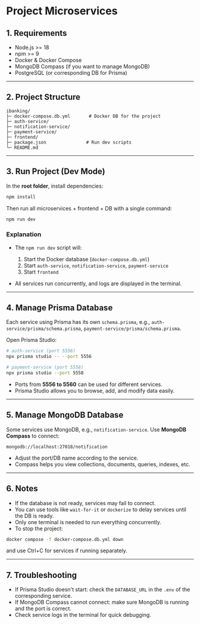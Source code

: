 # Project Microservices

## 1. Requirements

- Node.js >= 18
- npm >= 9
- Docker & Docker Compose
- MongoDB Compass (if you want to manage MongoDB)
- PostgreSQL (or corresponding DB for Prisma)

---

## 2. Project Structure

```
ibanking/
├─ docker-compose.db.yml       # Docker DB for the project
├─ auth-service/
├─ notification-service/
├─ payment-service/
├─ frontend/
├─ package.json               # Run dev scripts
└─ README.md
```

---

## 3. Run Project (Dev Mode)

In the **root folder**, install dependencies:

```bash
npm install
```

Then run all microservices + frontend + DB with a single command:

```bash
npm run dev
```

### Explanation

- The `npm run dev` script will:

  1. Start the Docker database (`docker-compose.db.yml`)
  2. Start `auth-service`, `notification-service`, `payment-service`
  3. Start `frontend`

- All services run concurrently, and logs are displayed in the terminal.

---

## 4. Manage Prisma Database

Each service using Prisma has its own `schema.prisma`, e.g., `auth-service/prisma/schema.prisma`, `payment-service/prisma/schema.prisma`.

Open Prisma Studio:

```bash
# auth-service (port 5556)
npx prisma studio -- --port 5556

# payment-service (port 5558)
npx prisma studio --port 5558
```

- Ports from **5556 to 5560** can be used for different services.
- Prisma Studio allows you to browse, add, and modify data easily.

---

## 5. Manage MongoDB Database

Some services use MongoDB, e.g., `notification-service`. Use **MongoDB Compass** to connect:

```
mongodb://localhost:27018/notification
```

- Adjust the port/DB name according to the service.
- Compass helps you view collections, documents, queries, indexes, etc.

---

## 6. Notes

- If the database is not ready, services may fail to connect.
- You can use tools like `wait-for-it` or `dockerize` to delay services until the DB is ready.
- Only one terminal is needed to run everything concurrently.
- To stop the project:

```bash
docker compose -f docker-compose.db.yml down
```

and use Ctrl+C for services if running separately.

---

## 7. Troubleshooting

- If Prisma Studio doesn't start: check the `DATABASE_URL` in the `.env` of the corresponding service.
- If MongoDB Compass cannot connect: make sure MongoDB is running and the port is correct.
- Check service logs in the terminal for quick debugging.
